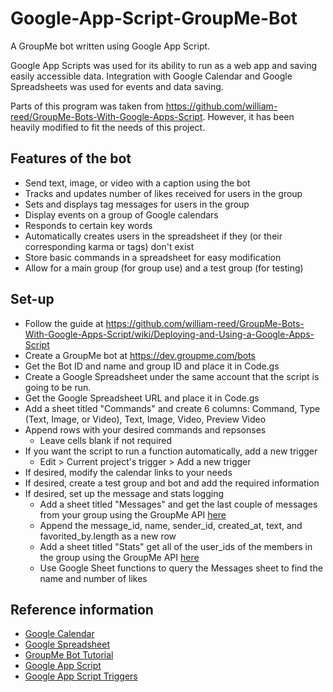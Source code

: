 # Google-App-Script-GroupMe-Bot
A GroupMe bot written using Google App Script.

Google App Scripts was used for its ability to run as a web app and saving easily accessible data.
Integration with Google Calendar and Google Spreadsheets was used for events and data saving.

Parts of this program was taken from https://github.com/william-reed/GroupMe-Bots-With-Google-Apps-Script. 
However, it has been heavily modified to fit the needs of this project.

## Features of the bot
- Send text, image, or video with a caption using the bot
- Tracks and updates number of likes received for users in the group
- Sets and displays tag messages for users in the group
- Display events on a group of Google calendars
- Responds to certain key words
- Automatically creates users in the spreadsheet if they (or their corresponding karma or tags) don't exist
- Store basic commands in a spreadsheet for easy modification
- Allow for a main group (for group use) and a test group (for testing)

## Set-up
- Follow the guide at https://github.com/william-reed/GroupMe-Bots-With-Google-Apps-Script/wiki/Deploying-and-Using-a-Google-Apps-Script
- Create a GroupMe bot at https://dev.groupme.com/bots
- Get the Bot ID and name and group ID and place it in Code.gs
- Create a Google Spreadsheet under the same account that the script is going to be run.
- Get the Google Spreadsheet URL and place it in Code.gs
- Add a sheet titled "Commands" and create 6 columns: Command, Type (Text, Image, or Video), Text, Image, Video, Preview Video
- Append rows with your desired commands and repsonses
  - Leave cells blank if not required
- If you want the script to run a function automatically, add a new trigger
  - Edit > Current project's trigger > Add a new trigger
- If desired, modify the calendar links to your needs
- If desired, create a test group and bot and add the required information
- If desired, set up the message and stats logging
  - Add a sheet titled "Messages" and get the last couple of messages from your group using the GroupMe API [here](https://dev.groupme.com/docs/v3#messages_index)
  - Append the message_id, name, sender_id, created_at, text, and favorited_by.length as a new row
  - Add a sheet titled "Stats" get all of the user_ids of the members in the group using the GroupMe API [here](https://dev.groupme.com/docs/v3#members_results)
  - Use Google Sheet functions to query the Messages sheet to find the name and number of likes
  

## Reference information
- [Google Calendar](https://developers.google.com/apps-script/reference/calendar/)
- [Google Spreadsheet](https://developers.google.com/apps-script/reference/spreadsheet/)
- [GroupMe Bot Tutorial](https://dev.groupme.com/tutorials/bots)
- [Google App Script](https://developers.google.com/apps-script/)
- [Google App Script Triggers](https://developers.google.com/apps-script/guides/triggers/installable#managing_triggers_manually)
